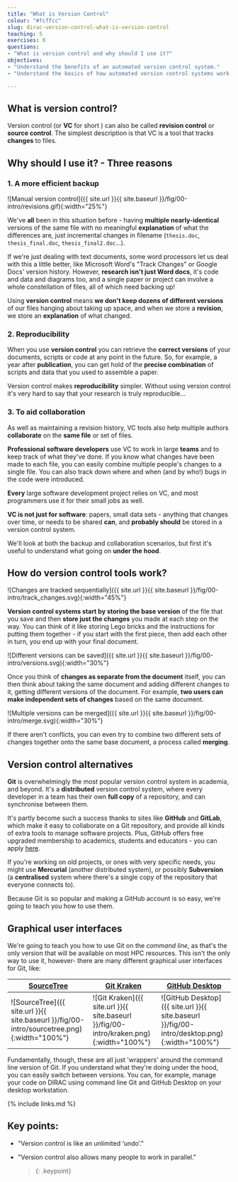 ```yaml
---
title: "What is Version Control"
colour: "#fcffcc"
slug: dirac-version-control-what-is-version-control
teaching: 5
exercises: 0
questions:
- "What is version control and why should I use it?"
objectives:
- "Understand the benefits of an automated version control system."
- "Understand the basics of how automated version control systems work."

---
```


## What is version control? ## 

Version control (or **VC** for short ) can also be called **revision control** or **source control**. The simplest description is that VC is a tool that tracks **changes** to files. 

## Why should I use it? - Three reasons ##

### 1. A more efficient backup ###

![Manual version control]({{ site.url }}{{ site.baseurl }}/fig/00-intro/revisions.gif){:width="25%"}

We've **all** been in this situation before - having **multiple nearly-identical** versions of the same file with no meaningful **explanation** of what the differences are, just incremental changes in filename (`thesis.doc`, `thesis_final.doc`, `thesis_final2.doc`...).

If we're just dealing with text documents, some word processors let us deal with this a little better, like Microsoft Word's "Track Changes" or Google Docs' version history. However, **research isn't just Word docs**, it's code and data and diagrams too, and a single paper or project can involve a whole constellation of files, all of which need backing up!

Using **version control** means **we don't keep dozens of different versions** of our files hanging about taking up space, and when we store a **revision**, we store an **explanation** of what changed.

### 2. Reproducibility ###

When you use  **version control** you can retrieve the **correct versions** of your documents, scripts or code at any point in the future.  So, for example, a year after **publication**, you can get hold of the **precise combination** of scripts and data that you used to assemble a paper.

Version control makes **reproducibility** simpler. Without using version control it's very hard to say that your research is truly reproducible...


### 3. To aid collaboration ###

As well as maintaining a revision history, VC tools also help multiple authors **collaborate** on the **same file** or set of files.

 **Professional software developers** use VC to work in large **teams** and to keep track of what they've done. If you know what changes have been made to each file, you can easily combine multiple people's changes to a single file. You can also track down where and when (and by who!) bugs in the code were introduced.

**Every** large software development project relies on VC, and most programmers use it for their small jobs as well.

**VC is not just for software**: papers, small data sets -  anything that changes over time, or needs to be shared **can**, and **probably should** be stored in a version control system.

We'll look at both the backup and collaboration scenarios, but first it's useful to understand what going on **under the hood**.

## How do version control tools work? ##

![Changes are tracked sequentially]({{ site.url }}{{ site.baseurl }}/fig/00-intro/track_changes.svg){:width="45%"}

**Version control systems start by storing the base version** of the file that you save and then **store just the changes** you made at each step on the way. You can think of it like storing Lego bricks and the instructions for putting them together - if you start with the first piece, then add each other in turn, you end up with your final document.

![Different versions can be saved]({{ site.url }}{{ site.baseurl }}/fig/00-intro/versions.svg){:width="30%"}

Once you think of **changes as separate from the document** itself, you can then think about taking the same document and adding different changes to it, getting different versions of the document. For example, **two users can make independent sets of changes** based on the same document.

![Multiple versions can be merged]({{ site.url }}{{ site.baseurl }}/fig/00-intro/merge.svg){:width="30%"}

If there aren't conflicts, you can even try to combine two different sets of changes together onto the same base document, a process called **merging**.


## Version control alternatives ##

**Git** is overwhelmingly the most popular version control system in academia, and beyond.
It's a **distributed** version control system, where every developer in a team has their own **full copy** of a repository, and can synchronise between them.

It's partly become such a success thanks to sites like **GitHub** and **GitLab**, which make it easy to collaborate on a Git repository,
and provide all kinds of extra tools to manage software projects.
Plus, GitHub offers free upgraded membership to academics, students and educators -
you can apply [here](https://docs.github.com/en/education/explore-the-benefits-of-teaching-and-learning-with-github-education/apply-for-an-educator-or-researcher-discount).

If you're working on old projects, or ones with very specific needs, you might use **Mercurial** (another distributed system), or possibly **Subversion** (a **centralised** system where there's a single copy of the repository that everyone connects to).

Because Git is so popular and making a GitHub account is so easy, we're going to teach you how to use them.

## Graphical user interfaces ##

We're going to teach you how to use Git on the *command line*, as that's the only version that will be available on most HPC resources. This isn't the only way to use it, however- there are many different graphical user interfaces for Git, like:

| [SourceTree](https://www.sourcetreeapp.com/) | [Git Kraken](https://www.gitkraken.com/) | [GitHub Desktop](https://desktop.github.com/) |
| ---------- | ---------- | -------------- |
| ![SourceTree]({{ site.url }}{{ site.baseurl }}/fig/00-intro/sourcetree.png){:width="100%"} | ![Git Kraken]({{ site.url }}{{ site.baseurl }}/fig/00-intro/kraken.png){:width="100%"} | ![GitHub Desktop]({{ site.url }}{{ site.baseurl }}/fig/00-intro/desktop.png){:width="100%"} |

Fundamentally, though, these are all just 'wrappers' around the command line version of Git.
If you understand what they're doing under the hood, you can easily switch between versions. You can, for example, manage your code on DIRAC using command line Git and GitHub Desktop on your desktop workstation.

{% include links.md %}

## Key points:
- "Version control is like an unlimited ‘undo’."
- "Version control also allows many people to work in parallel."

  >{: .keypoint}
